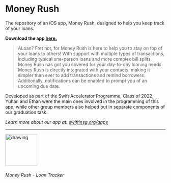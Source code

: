 # Money Rush

The repository of an iOS app, Money Rush, designed to help you keep track of your loans. 

**Download the app [here.](app.swiftinsg.org/moneyrush)**

>ALoan? Fret not, for Money Rush is here to help you to stay on top of your loans to others! With support with multiple types of transactions, including typical one-person loans and more complex bill splits, Money Rush has got you covered for your day-to-day loaning needs.
Money Rush is directly integrated with your contacts, making it simpler than ever to add transactions and remind borrowers. Additionally, notifications can be enabled to prompt you of an upcoming due date.

Developed as part of the Swift Accelerator Programme, Class of 2022, Yuhan and Ethan were the main ones involved in the programming of this app, while other group members also helped out in separate components of our graduation task. 

_Learn more about our app at: [swiftinsg.org/apps](swiftinsg.org/apps)_

---
<img src="https://user-images.githubusercontent.com/103890582/206902183-89d466fa-7a4a-4f89-a91c-33167cb957f5.png" alt="drawing" width="100"/>

###### Money Rush - Loan Tracker
